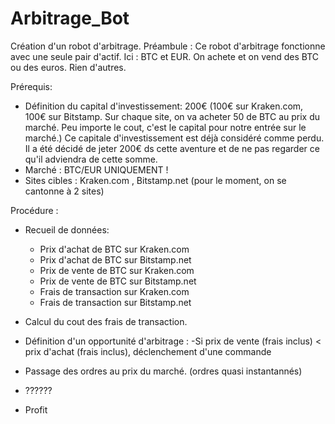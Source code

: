 # Arbitrage_Bot

Création d'un robot d'arbitrage. 
Préambule : Ce robot d'arbitrage fonctionne avec une seule pair d'actif. Ici : BTC et EUR. On achete et on vend des BTC ou des euros. Rien d'autres.

Prérequis:

 - Définition du capital d'investissement: 200€ (100€ sur Kraken.com, 100€ sur Bitstamp. Sur chaque site, on va acheter 50 de BTC au prix du marché. Peu importe le cout, c'est le capital pour notre entrée sur le marché.)
  Ce capitale d'investissement est déjà considéré comme perdu. Il a été décidé de jeter 200€ ds cette aventure et de ne pas regarder ce qu'il adviendra de cette somme.
- Marché : BTC/EUR UNIQUEMENT ! 
- Sites cibles : Kraken.com , Bitstamp.net (pour le moment, on se cantonne à 2 sites) 

Procédure :
 - Recueil de données:
   - Prix d'achat de BTC sur Kraken.com 
   - Prix d'achat de BTC sur Bitstamp.net 
   - Prix de vente de BTC sur Kraken.com
   - Prix de vente de BTC sur Bitstamp.net
   - Frais de transaction sur Kraken.com
   - Frais de transaction sur Bitstamp.net

 - Calcul du cout des frais de transaction. 
 - Définition d'un opportunité d'arbitrage : -Si prix de vente (frais inclus) < prix d'achat (frais inclus), déclenchement d'une commande
 - Passage des ordres au prix du marché. (ordres quasi instantannés) 
 - ??????
 - Profit
